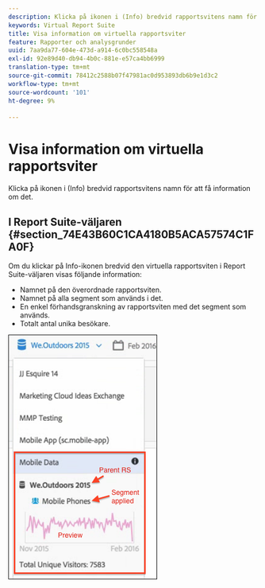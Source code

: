 ```yaml
---
description: Klicka på ikonen i (Info) bredvid rapportsvitens namn för att få information om det.
keywords: Virtual Report Suite
title: Visa information om virtuella rapportsviter
feature: Rapporter och analysgrunder
uuid: 7aa9da77-604e-473d-a914-6c0bc558548a
exl-id: 92e89d40-db94-4b0c-881e-e57ca4bb6999
translation-type: tm+mt
source-git-commit: 78412c2588b07f47981ac0d953893db6b9e1d3c2
workflow-type: tm+mt
source-wordcount: '101'
ht-degree: 9%

---
```


# Visa information om virtuella rapportsviter

Klicka på ikonen i (Info) bredvid rapportsvitens namn för att få information om det.

## I Report Suite-väljaren {#section_74E43B60C1CA4180B5ACA57574C1FA0F}

Om du klickar på Info-ikonen bredvid den virtuella rapportsviten i Report Suite-väljaren visas följande information:

* Namnet på den överordnade rapportsviten.
* Namnet på alla segment som används i det.
* En enkel förhandsgranskning av rapportsviten med det segment som används.
* Totalt antal unika besökare.

![](assets/vrs-info.png)
